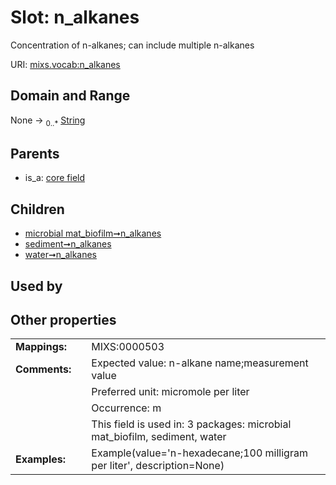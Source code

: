 
# Slot: n_alkanes


Concentration of n-alkanes; can include multiple n-alkanes

URI: [mixs.vocab:n_alkanes](https://w3id.org/mixs/vocab/n_alkanes)


## Domain and Range

None &#8594;  <sub>0..\*</sub> [String](types/String.md)

## Parents

 *  is_a: [core field](core_field.md)

## Children

 *  [microbial mat_biofilm➞n_alkanes](microbial_mat_biofilm_n_alkanes.md)
 *  [sediment➞n_alkanes](sediment_n_alkanes.md)
 *  [water➞n_alkanes](water_n_alkanes.md)

## Used by


## Other properties

|  |  |  |
| --- | --- | --- |
| **Mappings:** | | MIXS:0000503 |
| **Comments:** | | Expected value: n-alkane name;measurement value |
|  | | Preferred unit: micromole per liter |
|  | | Occurrence: m |
|  | | This field is used in: 3 packages: microbial mat_biofilm, sediment, water |
| **Examples:** | | Example(value='n-hexadecane;100 milligram per liter', description=None) |


